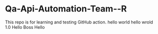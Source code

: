# Qa-Api-Automation-Team--R
This repo is for learning and testing GitHub action.
hello world
hello wrold 1.0
Hello Boss
Hello 
